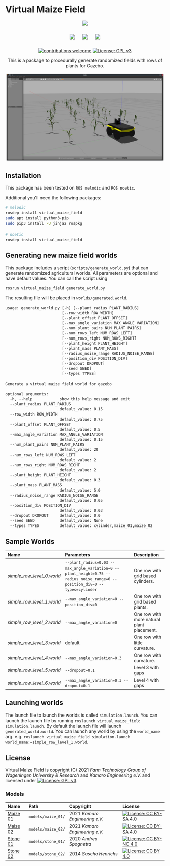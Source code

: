 # Virtual Maize Field

<p float="left" align="middle">
  <img src="https://www.fieldrobot.com/event/wp-content/uploads/2021/01/FRE-logo-v02.png" width="250">
</p>
<p float="left" align="middle"> 
  <img src="https://www.wur.nl/upload/58340fb4-e33a-4d0b-af17-8d596fa93663_WUR_RGB_standard.png" width="250" style="margin: 10px;"> 
  <img src="https://www.uni-hohenheim.de/typo3conf/ext/uni_layout/Resources/Public/Images/uni-logo-en.svg" width="250" style="margin: 10px;">
  <img src="https://kamaro-engineering.de/wp-content/uploads/2015/03/Kamaro_Logo-1.png" width="250" style="margin: 10px;">
</p>
<p align="middle">
  <a href="https://github.com/FieldRobotEvent/Virtual_Field_Robot_Event/discussions"><img src="https://img.shields.io/badge/contributions-welcome-brightgreen.svg?style=flat" alt="contributions welcome"/></a>
  <a href="https://www.gnu.org/licenses/gpl-3.0"><img src="https://img.shields.io/badge/License-GPLv3-blue.svg" alt="License: GPL v3"/></a>
</p>
<p align="middle">
  This is a package to procedurally generate randomized fields with rows of plants for Gazebo.
</p>

![Screenshot of a generated map with maize plants and pumpkins](./misc/screenshot.png)

## Installation
This package has been tested on `ROS melodic` and `ROS noetic`.

Additional you'll need the following packages:
```bash
# melodic
rosdep install virtual_maize_field
sudo apt install python3-pip
sudo pip3 install -U jinja2 rospkg

# noetic
rosdep install virtual_maize_field
```

## Generating new maize field worlds
This package includes a script (`scripts/generate_world.py`) that can generate randomized agricultural worlds. All parameters are optional and have default values. You can call the script using
```bash
rosrun virtual_maize_field generate_world.py
```
The resulting file will be placed in `worlds/generated.world`.
```
usage: generate_world.py [-h] [--plant_radius PLANT_RADIUS]
                         [--row_width ROW_WIDTH]
                         [--plant_offset PLANT_OFFSET]
                         [--max_angle_variation MAX_ANGLE_VARIATION]
                         [--num_plant_pairs NUM_PLANT_PAIRS]
                         [--num_rows_left NUM_ROWS_LEFT]
                         [--num_rows_right NUM_ROWS_RIGHT]
                         [--plant_height PLANT_HEIGHT]
                         [--plant_mass PLANT_MASS]
                         [--radius_noise_range RADIUS_NOISE_RANGE]
                         [--position_div POSITION_DIV]
                         [--dropout DROPOUT]
                         [--seed SEED]
                         [--types TYPES]

Generate a virtual maize field world for gazebo

optional arguments:
  -h, --help            show this help message and exit
  --plant_radius PLANT_RADIUS
                        default_value: 0.15
  --row_width ROW_WIDTH
                        default_value: 0.75
  --plant_offset PLANT_OFFSET
                        default_value: 0.5
  --max_angle_variation MAX_ANGLE_VARIATION
                        default_value: 0.15
  --num_plant_pairs NUM_PLANT_PAIRS
                        default_value: 20
  --num_rows_left NUM_ROWS_LEFT
                        default_value: 2
  --num_rows_right NUM_ROWS_RIGHT
                        default_value: 2
  --plant_height PLANT_HEIGHT
                        default_value: 0.3
  --plant_mass PLANT_MASS
                        default_value: 5.0
  --radius_noise_range RADIUS_NOISE_RANGE
                        default_value: 0.05
  --position_div POSITION_DIV
                        default_value: 0.03
  --dropout DROPOUT     default_value: 0.0
  --seed SEED           default_value: None
  --types TYPES         default_value: cylinder,maize_01,maize_02
```

## Sample Worlds
| Name | Parameters | Description |
|:---- |:--------- |:----------- |
| *simple_row_level_0.world* | `--plant_radius=0.03 --max_angle_variation=0 --plant_height=0.75 --radius_noise_range=0 --position_div=0 --types=cylinder` | One row with grid based cylinders. |
| *simple_row_level_1.world* | `--max_angle_variation=0 --position_div=0` | One row with grid based plants. |
| *simple_row_level_2.world* | `--max_angle_variation=0` | One row with more natural plant placement. |
| *simple_row_level_3.world* | default | One row with little curvature. |
| *simple_row_level_4.world* | `--max_angle_variation=0.3` | One row with curvature. |
| *simple_row_level_5.world* | `--dropout=0.1` | Level 3 with gaps |
| *simple_row_level_6.world* | `--max_angle_variation=0.3 --dropout=0.1` | Level 4 with gaps |

## Launching worlds
The launch file to launch the worlds is called `simulation.launch`. You can launch the launch file by running `roslaunch virtual_maize_field simulation.launch`. By default the launch file will launch `generated_world.world`. You can launch any world by using the `world_name` arg. e.g. `roslaunch virtual_maize_field simulation.launch world_name:=simple_row_level_1.world`.

## License
Virtual Maize Field is copyright (C) 2021 *Farm Technology Group of Wageningen University & Research* and *Kamaro Engineering e.V.* and licensed under [![License: GPL v3](https://img.shields.io/badge/License-GPLv3-blue.svg)](https://www.gnu.org/licenses/gpl-3.0).

### Models
| Name | Path | Copyright | License |
|:---- |:---- |:--------- |:------- |
| [Maize 01](models/maize_01/model.config) | `models/maize_01/` | 2021 *Kamaro Engineering e.V.* | [![License: CC BY-SA 4.0](https://img.shields.io/badge/License-CC%20BY--SA%204.0-lightgrey.svg)](https://creativecommons.org/licenses/by-sa/4.0/) |
| [Maize 02](models/maize_02/model.config) | `models/maize_02/` | 2021 *Kamaro Engineering e.V.* | [![License: CC BY-SA 4.0](https://img.shields.io/badge/License-CC%20BY--SA%204.0-lightgrey.svg)](https://creativecommons.org/licenses/by-sa/4.0/) |
| [Stone 01](models/stone_01/model.config) | `models/stone_01/` | 2020 *Andrea Spognetta* | [![License: CC BY-NC 4.0](https://img.shields.io/badge/License-CC%20BY--NC%204.0-lightgrey.svg)](https://creativecommons.org/licenses/by-nc/4.0/) |
| [Stone 02](models/stone_02/model.config) | `models/stone_02/` | 2014 *Sascha Henrichs* | [![License: CC BY 4.0](https://img.shields.io/badge/License-CC%20BY%204.0-lightgrey.svg)](https://creativecommons.org/licenses/by/4.0/) |
